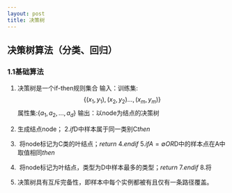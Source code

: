 ```yaml
---
layout: post
title: 决策树
---
```


## 决策树算法（分类、回归）

### 1.1基础算法
1. 决策树是一个if-then规则集合
输入：训练集:
$$\{(x_1,y_1),(x_2,y_2)...,(x_m,y_m)\}$$
属性集:$\{a_1,a_2,...,a_d\}$
输出：以node为结点的决策树
1. 生成结点node；
2.*if*D中样本属于同一类别C*then*
3.  将node标记为C类的叶结点；*return*
4.*endif*
5.*if*$A=\emptyset$*OR*D中的样本点在A中取值相同*then*
6.  将node标记为叶结点，类型为D中样本最多的类型；*return*
7.*endif*
8.将

2. 决策树具有互斥完备性，即样本中每个实例都被有且仅有一条路径覆盖。



